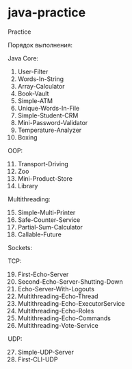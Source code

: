 # java-practice
Practice

Порядок выполнения:

Java Core:
1. User-Filter
2. Words-In-String
3. Array-Calculator
4. Book-Vault
5. Simple-ATM
6. Unique-Words-In-File
7. Simple-Student-CRM
8. Mini-Password-Validator
9. Temperature-Analyzer
10. Boxing

OOP:

11. Transport-Driving
12. Zoo
13. Mini-Product-Store
14. Library

Multithreading:

15. Simple-Multi-Printer
16. Safe-Counter-Service
17. Partial-Sum-Calculator
18. Callable-Future

Sockets:

TCP:

19. First-Echo-Server
20. Second-Echo-Server-Shutting-Down
21. Echo-Server-With-Logouts
22. Multithreading-Echo-Thread
23. Multithreading-Echo-ExecutorService
24. Multithreading-Echo-Roles
25. Multithreading-Echo-Commands
26. Multithreading-Vote-Service

UDP:

27. Simple-UDP-Server
28. First-CLI-UDP


